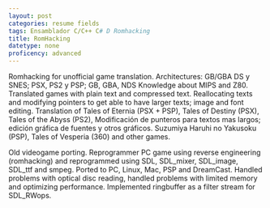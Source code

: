 ```yaml
---
layout: post
categories: resume fields
tags: Ensamblador C/C++ C# D Romhacking
title: RomHacking
datetype: none
proficency: advanced
---
```


Romhacking for unofficial game translation.
Architectures: GB/GBA DS y SNES; PSX, PS2 y PSP; GB, GBA, NDS
Knowledge about MIPS and Z80.
Translated games with plain text and compressed text. Reallocating texts and modifying pointers to
get able to have larger texts; image and font editing.
Translation of Tales of Eternia (PSX + PSP), Tales of Destiny (PSX), Tales of the Abyss (PS2), 
 Modificación de punteros para textos mas largos; edición gráfica de fuentes y otros gráficos. Suzumiya Haruhi no Yakusoku (PSP), Tales of Vesperia (360) and other games.

Old videogame porting. Reprogrammer PC game using reverse engineering (romhacking) and reprogrammed using SDL, SDL_mixer, SDL_image, SDL_ttf and smpeg. Ported to PC, Linux, Mac, PSP and DreamCast.
Handled problems with optical disc reading, handled problems with limited memory and optimizing performance. Implemented ringbuffer as a filter stream for SDL_RWops.